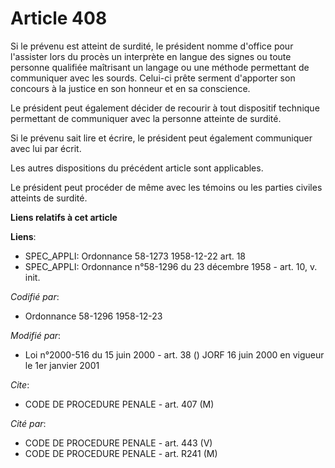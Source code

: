 # Article 408

Si le prévenu est atteint de surdité, le président nomme d'office pour l'assister lors du procès un interprète en langue des
signes ou toute personne qualifiée maîtrisant un langage ou une méthode permettant de communiquer avec les sourds. Celui-ci
prête serment d'apporter son concours à la justice en son honneur et en sa conscience.

Le président peut également décider de recourir à tout dispositif technique permettant de communiquer avec la personne
atteinte de surdité.

Si le prévenu sait lire et écrire, le président peut également communiquer avec lui par écrit.

Les autres dispositions du précédent article sont applicables.

Le président peut procéder de même avec les témoins ou les parties civiles atteints de surdité.

**Liens relatifs à cet article**

**Liens**:

  - SPEC_APPLI: Ordonnance 58-1273 1958-12-22 art. 18
  - SPEC_APPLI: Ordonnance n°58-1296 du 23 décembre 1958 - art. 10, v. init.

_Codifié par_:

  - Ordonnance 58-1296 1958-12-23

_Modifié par_:

  - Loi n°2000-516 du 15 juin 2000 - art. 38 () JORF 16 juin 2000 en vigueur le 1er janvier 2001

_Cite_:

  - CODE DE PROCEDURE PENALE - art. 407 (M)

_Cité par_:

  - CODE DE PROCEDURE PENALE - art. 443 (V)
  - CODE DE PROCEDURE PENALE - art. R241 (M)
